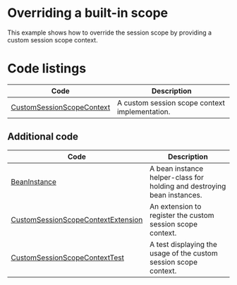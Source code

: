 # Overriding a built-in scope

This example shows how to override the session scope by providing a custom session scope context.

# Code listings

| Code                                                                                                           | Description                                    |
|----------------------------------------------------------------------------------------------------------------|------------------------------------------------|
| [CustomSessionScopeContext](src/main/java/org/omnifaces/procdi/scopes/override/CustomSessionScopeContext.java) | A custom session scope context implementation. |

## Additional code

| Code                                                                                                                             | Description                                                             |
|----------------------------------------------------------------------------------------------------------------------------------|-------------------------------------------------------------------------|
| [BeanInstance](src/main/java/org/omnifaces/procdi/scopes/override/BeanInstance.java)                                             | A bean instance helper-class for holding and destroying bean instances. |
| [CustomSessionScopeContextExtension](src/main/java/org/omnifaces/procdi/scopes/override/CustomSessionScopeContextExtension.java) | An extension to register the custom session scope context.              |
| [CustomSessionScopeContextTest](src/test/java/org/omnifaces/procdi/scopes/override/CustomSessionScopeContextTest.java)           | A test displaying the usage of the custom session scope context.        |
